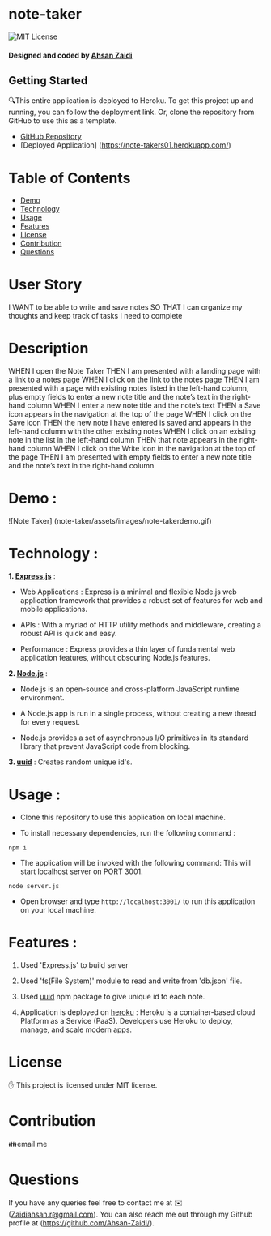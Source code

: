 # note-taker

![MIT License](https://img.shields.io/badge/license-MIT-green)

<h4>Designed and coded by <a href="https://github.com/Ahsan-Zaidi">Ahsan Zaidi</a></h4>

## Getting Started
🔍This entire application is deployed to Heroku. To get this project up and running, you can follow the deployment link. Or, clone the repository from GitHub to use this as a template.

* [GitHub Repository](https://github.com/Ahsan-Zaidi/note-taker)
* [Deployed Application] (https://note-takers01.herokuapp.com/)

# Table of Contents
* [Demo](#demo)
* [Technology](#technology)
* [Usage](#usage)
* [Features](#features)
* [License](#license)
* [Contribution](#contribution)
* [Questions](#questions)

# User Story

I WANT to be able to write and save notes
SO THAT I can organize my thoughts and keep track of tasks I need to complete

# Description
WHEN I open the Note Taker
THEN I am presented with a landing page with a link to a notes page
WHEN I click on the link to the notes page
THEN I am presented with a page with existing notes listed in the left-hand column, plus empty fields to enter a new note title and the note’s text in the right-hand column
WHEN I enter a new note title and the note’s text
THEN a Save icon appears in the navigation at the top of the page
WHEN I click on the Save icon
THEN the new note I have entered is saved and appears in the left-hand column with the other existing notes
WHEN I click on an existing note in the list in the left-hand column
THEN that note appears in the right-hand column
WHEN I click on the Write icon in the navigation at the top of the page
THEN I am presented with empty fields to enter a new note title and the note’s text in the right-hand column


# Demo :
![Note Taker] (note-taker/assets/images/note-takerdemo.gif)

# Technology :

**1. [Express.js](https://expressjs.com/)** :

* Web Applications : Express is a minimal and flexible Node.js web application framework that provides a robust set of features for web and mobile applications.

* APIs : With a myriad of HTTP utility methods and middleware, creating a robust API is quick and easy.

* Performance : Express provides a thin layer of fundamental web application features, without obscuring Node.js features.

**2. [Node.js](https://nodejs.org/en/)** : 

* Node.js is an open-source and cross-platform JavaScript runtime environment. 

* A Node.js app is run in a single process, without creating a new thread for every request. 

* Node.js provides a set of asynchronous I/O primitives in its standard library that prevent JavaScript code from blocking.

**3. [uuid](https://www.npmjs.com/package/uuid)** : Creates random unique id's.

# Usage :

* Clone this repository to use this application on local machine.

* To install necessary dependencies, run the following command :

```
npm i
```

* The application will be invoked with the following command: This will start localhost server on PORT 3001.

```
node server.js
```

* Open browser and type `http://localhost:3001/` to run this application on your local machine.

# Features :

1. Used 'Express.js' to build server

2. Used 'fs(File System)' module to read and write from 'db.json' file.

3. Used [uuid](https://www.npmjs.com/package/uuid) npm package to give unique id to each note.

4. Application is deployed on [heroku](https://www.heroku.com/) : Heroku is a container-based cloud Platform as a Service (PaaS). Developers use Heroku to deploy, manage, and scale modern apps.

# License

  ✋ This project is licensed under MIT license.

# Contribution

  👪email me 

# Questions

 If you have any queries feel free to contact me at ✉️ (Zaidiahsan.r@gmail.com).
 You can also reach me out through my Github profile at (https://github.com/Ahsan-Zaidi/).